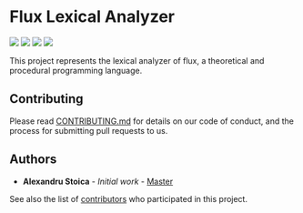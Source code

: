 # Flux Lexical Analyzer

![](https://img.shields.io/github/languages/top/alexandrustoica/flux.lexical.analyzer)
<a href="https://travis-ci.com/alexandrustoica/flux.lexical.analyzer">![](https://img.shields.io/travis/com/alexandrustoica/flux.lexical.analyzer/master)</a>
<a href="https://github.com/alexandrustoica/flux.lexical.analyzer/blob/master/LICENSE"> ![](https://img.shields.io/badge/license-MIT-green)</a>
<a href="https://github.com/alexandrustoica/flux.lexical.analyzer/issues">![](https://img.shields.io/github/issues/alexandrustoica/leetcode)</a>

This project represents the lexical analyzer of flux, a theoretical and procedural programming language. 

## Contributing

Please read [CONTRIBUTING.md](CONTRIBUTING.md) for details on our code of conduct, and the process for submitting pull requests to us.

## Authors

* **Alexandru Stoica** - *Initial work* - [Master](https://github.com/flux.lexical.analyzer/leetcode)

See also the list of [contributors](https://github.com/alexandrustoica/flux.lexical.analyzer/contributors) who participated in this project.
